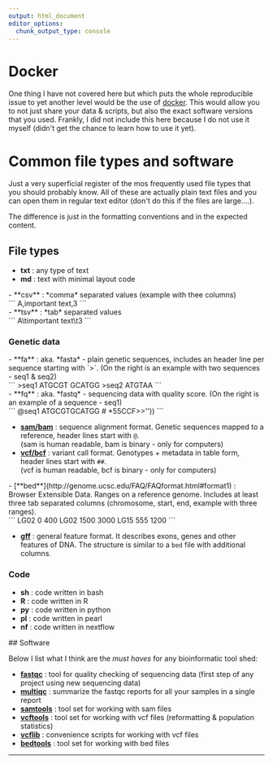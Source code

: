 ```yaml
---
output: html_document
editor_options:
  chunk_output_type: console
---
```


# Docker

One thing I have not covered here but which puts the whole reproducible issue to yet another level would be the use of [docker](https://en.wikipedia.org/wiki/Docker_%28software%29).
This would allow you to not just share your data & scripts, but also the exact software versions that you used.
Frankly, I did not include this here because I do not use it myself (didn't get the chance to learn how to use it yet).

# Common file types and software
<div class="kclass">
Just a very superficial register of the mos frequently used file types that you should probably know.
All of these are actually plain text files and you can open them in regular text editor (don't do this if the files are large....).

The difference is just in the formatting conventions and in the expected content.

## File types

- **txt** : any type of text
- **md** : text with minimal layout code
    
<div class="row kclass"><div class="column">
- **csv** : *comma* separated values (example with thee columns)
</div><div class="column">
```   
A,important text,3
```
</div></div>
<div class="row kclass"><div class="column">
- **tsv** : *tab* separated values 
</div><div class="column">
```   
A\timportant text\t3
```
</div></div>

### Genetic data

<div class="row kclass"><div class="column">
- **fa** : aka. *fasta* - plain genetic sequences, includes an header line per sequence starting with `>`.
(On the right is an example with two sequences - seq1 & seq2)
</div><div class="column">
```   
>seq1 
ATGCGT
GCATGG
>seq2
ATGTAA
```
</div></div>
<div class="row kclass"><div class="column">
- **fq** : aka. *fastq* - sequencing data with quality score.
(On the right is an example of a sequence - seq1)
</div><div class="column">
```
@seq1
ATGCGTGCATGG
#
*55CCF>>''))
```
</div></div>

- [**sam/bam**](https://samtools.github.io/hts-specs/SAMv1.pdf) : sequence alignment format.
Genetic sequences mapped to a reference, header lines start with `@`.  
(sam is human readable, bam is binary - only for computers)
- [**vcf/bcf**](https://samtools.github.io/hts-specs/VCFv4.2.pdf) : variant call format.
Genotypes + metadata in table form, header lines start with `##`.  
(vcf is human readable, bcf is binary - only for computers)
   
<div class="row kclass"><div class="column">
- [**bed**](http://genome.ucsc.edu/FAQ/FAQformat.html#format1) : Browser Extensible Data.
Ranges on a reference genome.
Includes at least three tab separated columns (chromosome, start, end, example with three ranges).
</div><div class="column">
```
LG02    0      400
LG02    1500   3000
LG15    555    1200
```
</div></div>
   
- [**gff**](https://www.ensembl.org/info/website/upload/gff.html) : general feature format.
It describes exons, genes and other features of DNA.
The structure is similar to a `bed` file with additional columns.

### Code

- **sh** : code written in bash
- **R** : code written in R
- **py** : code written in python
- **pl** : code written in pearl
- **nf** : code written in nextflow

</div>
## Software

Below I list what I think are the *must haves* for any bioinformatic tool shed:

- [**fastqc**](https://www.bioinformatics.babraham.ac.uk/projects/fastqc/) : tool for quality checking of sequencing data (first step of any project using new sequencing data)
- [**multiqc**](https://multiqc.info/) : summarize the fastqc reports for all your samples in a single report
- [**samtools**](http://www.htslib.org/download/) : tool set for working with sam files
- [**vcftools**](https://vcftools.github.io/) : tool set for working with vcf files (reformatting & population statistics)
- [**vcflib**](https://github.com/vcflib/vcflib) : convenience scripts for working with vcf files
- [**bedtools**](https://github.com/arq5x/bedtools2) : tool set for working with bed files

--------
